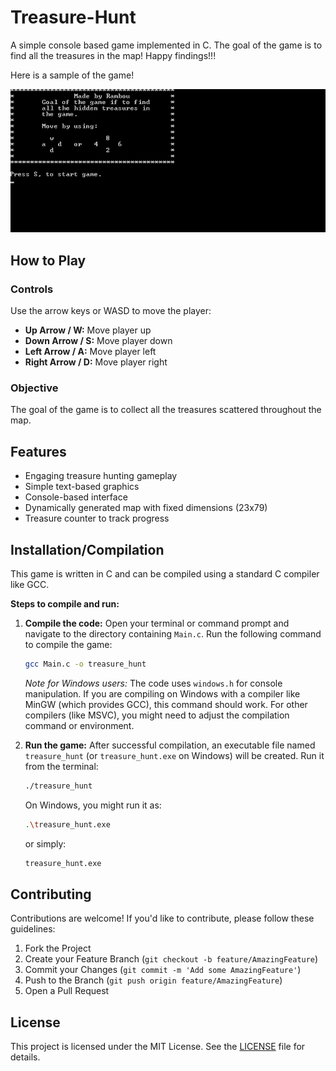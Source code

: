 # Treasure-Hunt
A simple console based game implemented in C. The goal of the game is to find all the treasures in the map! Happy findings!!!

Here is a sample of the game!

![Sample](./Animation.gif)

## How to Play

### Controls
Use the arrow keys or WASD to move the player:
- **Up Arrow / W:** Move player up
- **Down Arrow / S:** Move player down
- **Left Arrow / A:** Move player left
- **Right Arrow / D:** Move player right

### Objective
The goal of the game is to collect all the treasures scattered throughout the map.

## Features
- Engaging treasure hunting gameplay
- Simple text-based graphics
- Console-based interface
- Dynamically generated map with fixed dimensions (23x79)
- Treasure counter to track progress

## Installation/Compilation

This game is written in C and can be compiled using a standard C compiler like GCC.

**Steps to compile and run:**

1.  **Compile the code:**
    Open your terminal or command prompt and navigate to the directory containing `Main.c`.
    Run the following command to compile the game:
    ```bash
    gcc Main.c -o treasure_hunt
    ```
    *Note for Windows users:* The code uses `windows.h` for console manipulation. If you are compiling on Windows with a compiler like MinGW (which provides GCC), this command should work. For other compilers (like MSVC), you might need to adjust the compilation command or environment.

2.  **Run the game:**
    After successful compilation, an executable file named `treasure_hunt` (or `treasure_hunt.exe` on Windows) will be created.
    Run it from the terminal:
    ```bash
    ./treasure_hunt 
    ```
    On Windows, you might run it as:
    ```bash
    .\treasure_hunt.exe
    ```
    or simply:
    ```bash
    treasure_hunt.exe
    ```

## Contributing

Contributions are welcome! If you'd like to contribute, please follow these guidelines:

1.  Fork the Project
2.  Create your Feature Branch (`git checkout -b feature/AmazingFeature`)
3.  Commit your Changes (`git commit -m 'Add some AmazingFeature'`)
4.  Push to the Branch (`git push origin feature/AmazingFeature`)
5.  Open a Pull Request

## License

This project is licensed under the MIT License. See the [LICENSE](./LICENSE) file for details.

